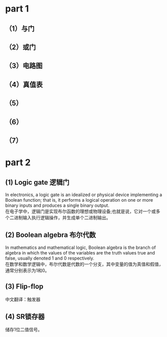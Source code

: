 # part 1
## （1）与门

## （2）或门

## （3）电路图

## （4）真值表

## （5）

## （6）

## （7）

# part 2
## (1) Logic gate 逻辑门
In electronics, a logic gate is an idealized or physical device implementing a Boolean function; that is, it performs a logical operation on one or more binary inputs and produces a single binary output.  
在电子学中，逻辑门是实现布尔函数的理想或物理设备;也就是说，它对一个或多个二进制输入执行逻辑操作，并生成单个二进制输出。
## (2) Boolean algebra 布尔代数
In mathematics and mathematical logic, Boolean algebra is the branch of algebra in which the values of the variables are the truth values true and false, usually denoted 1 and 0 respectively.   
在数学和数学逻辑中，布尔代数是代数的一个分支，其中变量的值为真值和假值，通常分别表示为1和0。
## (3) Flip-flop
中文翻译：触发器
## (4) SR锁存器
储存1位二值信号。
